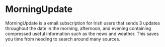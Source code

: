 # MorningUpdate
MorningUpdate is a email subscription for Irish users that sends 3 updates throughout the date in the morning, afternoon, and evening containing compressed useful information such as the news and weather. This saves you time from needing to search around many sources.

